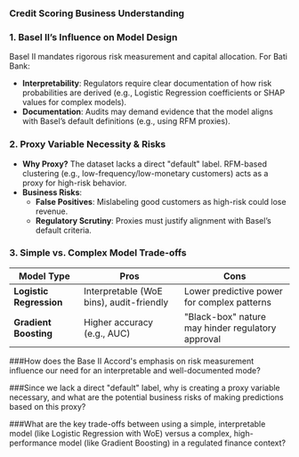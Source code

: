 ### Credit Scoring Business Understanding  

### 1. Basel II’s Influence on Model Design  
Basel II mandates rigorous risk measurement and capital allocation. For Bati Bank:  
- **Interpretability**: Regulators require clear documentation of how risk probabilities are derived (e.g., Logistic Regression coefficients or SHAP values for complex models).  
- **Documentation**: Audits may demand evidence that the model aligns with Basel’s default definitions (e.g., using RFM proxies).  

### 2. Proxy Variable Necessity & Risks  
- **Why Proxy?** The dataset lacks a direct "default" label. RFM-based clustering (e.g., low-frequency/low-monetary customers) acts as a proxy for high-risk behavior.  
- **Business Risks**:  
  - **False Positives**: Mislabeling good customers as high-risk could lose revenue.  
  - **Regulatory Scrutiny**: Proxies must justify alignment with Basel’s default criteria.  

### 3. Simple vs. Complex Model Trade-offs  
| **Model Type**       | **Pros**                          | **Cons**                          |  
|-----------------------|-----------------------------------|-----------------------------------|  
| **Logistic Regression** | Interpretable (WoE bins), audit-friendly | Lower predictive power for complex patterns |  
| **Gradient Boosting**  | Higher accuracy (e.g., AUC)       | "Black-box" nature may hinder regulatory approval |  #Credit Scoring Business Understanding

###How does the Base II Accord's emphasis on risk measurement influence our need for an interpretable and well-documented mode?

###Since we lack a direct "default" label, why is creating a proxy variable necessary, and what are the potential business risks of making predictions based on this proxy?

###What are the key trade-offs between using a simple, interpretable model (like Logistic Regression with WoE) versus a complex, high-performance model (like Gradient Boosting) in a regulated finance context?
